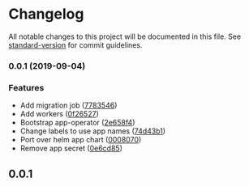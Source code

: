 # Changelog

All notable changes to this project will be documented in this file. See [standard-version](https://github.com/conventional-changelog/standard-version) for commit guidelines.

### 0.0.1 (2019-09-04)


### Features

* Add migration job ([7783546](https://github.com/deliverybot/app-operator/commit/7783546))
* Add workers ([0f26527](https://github.com/deliverybot/app-operator/commit/0f26527))
* Bootstrap app-operator ([2e658f4](https://github.com/deliverybot/app-operator/commit/2e658f4))
* Change labels to use app names ([74d43b1](https://github.com/deliverybot/app-operator/commit/74d43b1))
* Port over helm app chart ([0008070](https://github.com/deliverybot/app-operator/commit/0008070))
* Remove app secret ([0e6cd85](https://github.com/deliverybot/app-operator/commit/0e6cd85))

## 0.0.1
